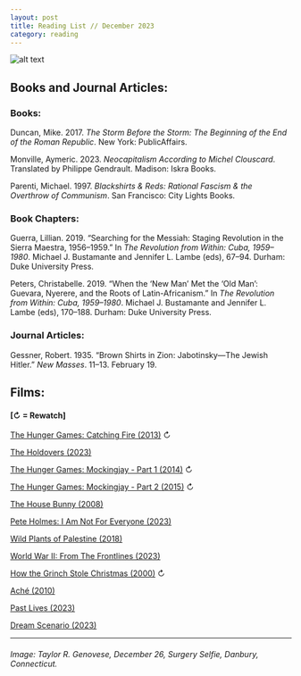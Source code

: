 ```yaml
---
layout: post
title: Reading List // December 2023
category: reading
---
```


![alt text](https://trgenovese.github.io/blog/images/dec23reading.jpg)

## Books and Journal Articles:

### Books:
Duncan, Mike. 2017. *The Storm Before the Storm: The Beginning of the End of the Roman Republic*. New York: PublicAffairs.

Monville, Aymeric. 2023. *Neocapitalism According to Michel Clouscard*. Translated by Philippe Gendrault. Madison: Iskra Books.

Parenti, Michael. 1997. *Blackshirts & Reds: Rational Fascism & the Overthrow of Communism*. San Francisco: City Lights Books.

### Book Chapters:
Guerra, Lillian. 2019. “Searching for the Messiah: Staging Revolution in the Sierra Maestra, 1956–1959.” In *The Revolution from Within: Cuba, 1959–1980*. Michael J. Bustamante and Jennifer L. Lambe (eds), 67–94. Durham: Duke University Press.

Peters, Christabelle. 2019. “When the ‘New Man’ Met the ‘Old Man’: Guevara, Nyerere, and the Roots of Latin-Africanism.” In *The Revolution from Within: Cuba, 1959–1980*. Michael J. Bustamante and Jennifer L. Lambe (eds), 170–188. Durham: Duke University Press.

### Journal Articles:
Gessner, Robert. 1935. “Brown Shirts in Zion: Jabotinsky—The Jewish Hitler.” *New Masses*. 11–13. February 19.

## Films:
#### [↻ = Rewatch]

[The Hunger Games: Catching Fire (2013)](https://boxd.it/5gdp9n) ↻

[The Holdovers (2023)](https://letterboxd.com/trgenovese/film/the-holdovers/)

[The Hunger Games: Mockingjay - Part 1 (2014)](https://boxd.it/5hgns3) ↻

[The Hunger Games: Mockingjay - Part 2 (2015)](https://boxd.it/5hgns3) ↻

[The House Bunny (2008)](https://letterboxd.com/trgenovese/film/the-house-bunny/)

[Pete Holmes: I Am Not For Everyone (2023)](https://boxd.it/5kEhSz)

[Wild Plants of Palestine (2018)](https://letterboxd.com/trgenovese/film/wild-plants-of-palestine/)

[World War II: From The Frontlines (2023)](https://letterboxd.com/trgenovese/film/world-war-ii-from-the-frontlines/)

[How the Grinch Stole Christmas (2000)](https://letterboxd.com/trgenovese/film/how-the-grinch-stole-christmas-2000/) ↻

[Aché (2010)](https://letterboxd.com/trgenovese/film/ache-2010/)

[Past Lives (2023)](https://letterboxd.com/trgenovese/film/past-lives/)

[Dream Scenario (2023)](https://letterboxd.com/trgenovese/film/dream-scenario/)

___
###### Image: Taylor R. Genovese, December 26, Surgery Selfie, Danbury, Connecticut.
